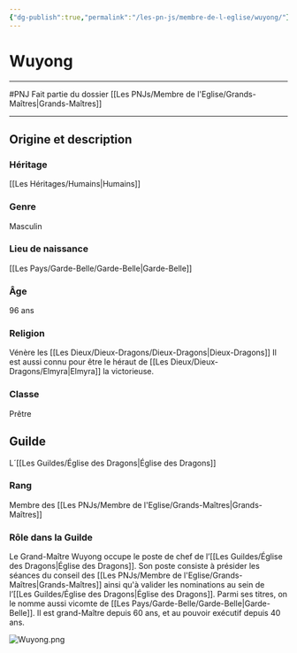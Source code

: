```yaml
---
{"dg-publish":true,"permalink":"/les-pn-js/membre-de-l-eglise/wuyong/"}
---
```


# Wuyong
---
#PNJ 
Fait partie du dossier [[Les PNJs/Membre de l'Eglise/Grands-Maîtres\|Grands-Maîtres]]

-------
## Origine et description
### Héritage
[[Les Héritages/Humains\|Humains]]
### Genre
Masculin
### Lieu de naissance
[[Les Pays/Garde-Belle/Garde-Belle\|Garde-Belle]]
### Âge
96 ans
### Religion
Vénère les [[Les Dieux/Dieux-Dragons/Dieux-Dragons\|Dieux-Dragons]]
Il est aussi connu pour être le héraut de [[Les Dieux/Dieux-Dragons/Elmyra\|Elmyra]] la victorieuse.
### Classe
Prêtre
## Guilde
L´[[Les Guildes/Église des Dragons\|Église des Dragons]]
### Rang
Membre des [[Les PNJs/Membre de l'Eglise/Grands-Maîtres\|Grands-Maîtres]]
### Rôle dans la Guilde
Le Grand-Maître Wuyong occupe le poste de chef de l’[[Les Guildes/Église des Dragons\|Église des Dragons]]. Son poste consiste à présider les séances du conseil des [[Les PNJs/Membre de l'Eglise/Grands-Maîtres\|Grands-Maîtres]] ainsi qu'à valider les nominations au sein de l’[[Les Guildes/Église des Dragons\|Église des Dragons]].
Parmi ses titres, on le nomme aussi vicomte de [[Les Pays/Garde-Belle/Garde-Belle\|Garde-Belle]].
Il est grand-Maître depuis 60 ans, et au pouvoir exécutif depuis 40 ans.

![Wuyong.png](/img/user/_Images/_PNJs/Wuyong.png)
